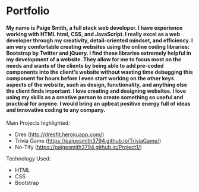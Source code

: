 
<h1>Portfolio</h1>

<h4>My name is Paige Smith, a full stack web developer. I have experience working with HTML html, CSS, and JavaScript. I really excel as a web developer through my creativity, detail-oriented mindset, and efficiency. I am very comfortable creating websites using the online coding libraries: Bootstrap by Twitter and jQuery. I find these libraries extremely helpful in my development of a website. They allow for me to focus most on the needs and wants of the clients by being able to add pre-coded components into the client’s website without wasting time debugging this component for hours before I even start working on the other keys aspects of the website, such as design, functionality, and anything else the client finds important. I love creating and designing websites. I love using my skills as a creative person to create something so useful and practical for anyone. I would bring an upbeat positive energy full of ideas and innovative coding to any company. </h4>

Main Projects highlighted:
- Dres (http://dresfit.herokuapp.com/)
- Trivia Game (https://paigesmith3794.github.io/TriviaGame/)
- No-Tify (https://paigesmith3794.github.io/Project1/)

Technology Used:
- HTML
- CSS
- Bootstrap
